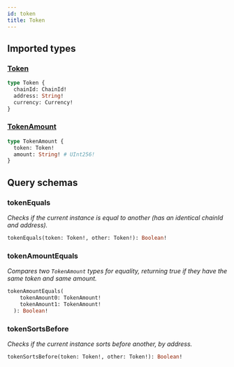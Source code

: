 ```yaml
---
id: token
title: Token
---
```


## Imported types

### [Token](/uniswapv2/common-types#token)

```graphql
type Token {
  chainId: ChainId!
  address: String!
  currency: Currency!
}
```

### [TokenAmount](/uniswapv2/common-types#tokenamount)

```graphql
type TokenAmount {
  token: Token!
  amount: String! # UInt256!
}
```

## Query schemas

### tokenEquals

_Checks if the current instance is equal to another (has an identical chainId and address)._

```graphql
tokenEquals(token: Token!, other: Token!): Boolean!
```

### tokenAmountEquals

_Compares two `TokenAmount` types for equality, returning true if they have the same token and same amount._

```graphql
tokenAmountEquals(
    tokenAmount0: TokenAmount!
    tokenAmount1: TokenAmount!
  ): Boolean!
```

### tokenSortsBefore

_Checks if the current instance sorts before another, by address._

```graphql
tokenSortsBefore(token: Token!, other: Token!): Boolean!
```

